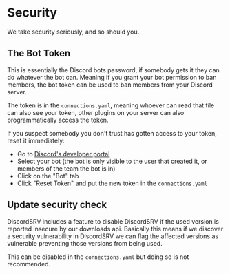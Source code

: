 # Security

We take security seriously, and so should you.

## The Bot Token

This is essentially the Discord bots password, if somebody gets it they can do whatever the bot can. 
Meaning if you grant your bot permission to ban members, the bot token can be used to ban members from your Discord server.
  
The token is in the `connections.yaml`, meaning whoever can read that file can also see your token, other plugins on your server can also programmatically access the token.

If you suspect somebody you don't trust has gotten access to your token, reset it immediately:
 - Go to [Discord's developer portal](https://discord.com/developers/applications)
 - Select your bot (the bot is only visible to the user that created it, or members of the team the bot is in)
 - Click on the "Bot" tab
 - Click "Reset Token" and put the new token in the `connections.yaml`

## Update security check

DiscordSRV includes a feature to disable DiscordSRV if the used version is reported insecure by our downloads api. 
Basically this means if we discover a security vulnerability in DiscordSRV we can flag the affected versions as vulnerable preventing those versions from being used.

This can be disabled in the `connections.yaml` but doing so is not recommended.
